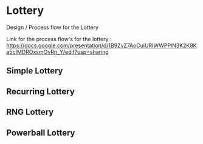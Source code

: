 # Lottery
Design / Process flow for the Lottery

Link for the process flow's for the lottery : 
https://docs.google.com/presentation/d/1B9ZvZ7AoCuiURIWWPPlN3K2K8Ka5cIMDROxsmOvRn_Y/edit?usp=sharing


## Simple Lottery
## Recurring Lottery
## RNG Lottery
## Powerball Lottery
